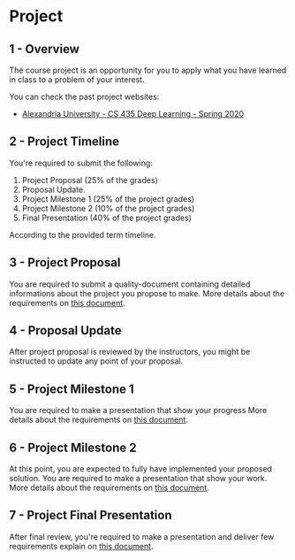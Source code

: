 # Project

## 1 - Overview

The course project is an opportunity for you to apply what you have learned in class to a problem of your interest.

You can check the past project websites:

* [Alexandria University - CS 435 Deep Learning - Spring 2020](https://raw.githack.com/sherifmost/DeepLearning/master/Project/assets/auc_spring2022_website/home.html)

## 2 - Project Timeline

You're required to submit the following:

1. Project Proposal (25% of the grades)
2. Proposal Update.
3. Project Milestone 1 (25% of the project grades)
4. Project Milestone 2 (10% of the project grades)
5. Final Presentation (40% of the project grades)

According to the provided term timeline.

## 3 - Project Proposal

You are required to submit a quality-document containing detailed informations about the project you propose to make. More details about the requirements on [this document](proposal.md).

## 4 - Proposal Update

After project proposal is reviewed by the instructors, you might be instructed to update any point of your proposal.

## 5 - Project Milestone 1

You are required to make a presentation that show your progress More details about the requirements on [this document](milestone1.md).

## 6 - Project Milestone 2

At this point, you are expected to fully have implemented your proposed solution. You are required to make a presentation that show your work. More details about the requirements on [this document](milestone2.md).

## 7 - Project Final Presentation

After final review, you're required to make a presentation and deliver few requirements explain on [this document](final.md).
